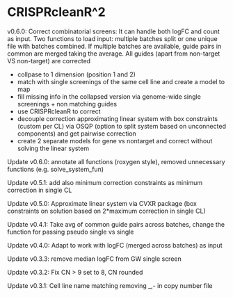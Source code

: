 # CRISPRcleanR^2

v0.6.0: Correct combinatorial screens:
It can handle both logFC and count as input. Two functions to load input: multiple batches split or one unique file with batches combined.
If multiple batches are available, guide pairs in common are merged taking the average.
All guides (apart from non-target VS non-target) are corrected
- collpase to 1 dimension (position 1 and 2)
- match with single screenings of the same cell line and create a model to map
- fill missing info in the collapsed version via genome-wide single screenings + non matching guides
- use CRISPRcleanR to correct
- decouple correction approximating linear system with box constraints (custom per CL) via OSQP (option to split system based on unconnected components) and get pairwise correction
- create 2 separate models for gene vs nontarget and correct without solving the linear system

Update v0.6.0: annotate all functions (roxygen style), removed unnecessary functions (e.g. solve_system_fun)

Update v0.5.1: add also minimum correction constraints as minimum correction in single CL 

Update v0.5.0: Approximate linear system via CVXR package (box constraints on solution based on 2*maximum correction in single CL)

Update v0.4.1: Take avg of common guide pairs across batches, change the function for passing pseudo single vs single

Update v0.4.0: Adapt to work with logFC (merged across batches) as input

Update v0.3.3: remove median logFC from GW single screen

Update v0.3.2: Fix CN > 9 set to 8, CN rounded

Update v0.3.1: Cell line name matching removing \_,\- in copy number file